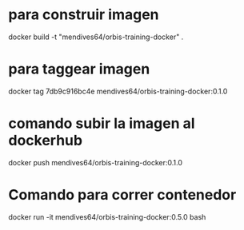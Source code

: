 # para construir imagen
docker build -t "mendives64/orbis-training-docker" .          
# para taggear imagen
docker tag 7db9c916bc4e mendives64/orbis-training-docker:0.1.0 

# comando subir la imagen al dockerhub
docker push mendives64/orbis-training-docker:0.1.0

# Comando para correr contenedor
docker run -it mendives64/orbis-training-docker:0.5.0 bash